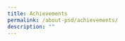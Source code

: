 ```yaml
---
title: Achievements
permalink: /about-psd/achievements/
description: ""
---
```

<style>
.accordion {  
	background-color: #eee;  
  color: #444;  
  cursor: pointer;  
  padding: 18px;  
  width: 100%;  
  text-align: left;  
  border: none;  
  outline: none;  
  transition: 0.4s;
}  
 
.active, .accordion:hover {  
	background-color: #ccc;
}
 
.panel {  
	padding: 0 18px;  
  background-color: white;  
  display: none;  
  overflow: hidden;
}

</style>


